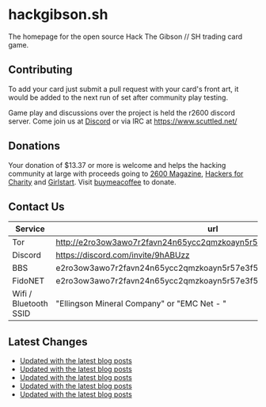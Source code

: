 # hackgibson.sh
The homepage for the open source Hack The Gibson // SH trading card game.


## Contributing

To add your card just submit a pull request with your card's front art, it would be added to the next run of set after community play testing.

Game play and discussions over the project is held the r2600 discord server. Come join us at [Discord](https://discord.com/invite/9hABUzz) or via IRC at https://www.scuttled.net/


## Donations

Your donation of $13.37 or more is welcome and helps the hacking community at large with proceeds going to [2600 Magazine](https://2600.com/), [Hackers for Charity](https://hackersforcharity.org) and [Girlstart](https://girlstart.org).  Visit [buymeacoffee](https://www.buymeacoffee.com/hackgibson.sh) to donate.


## Contact Us

Service | url
-|-
Tor | http://e2ro3ow3awo7r2favn24n65ycc2qmzkoayn5r57e3f56nvjwdcgg32ad.onion
Discord | https://discord.com/invite/9hABUzz
BBS | e2ro3ow3awo7r2favn24n65ycc2qmzkoayn5r57e3f56nvjwdcgg32ad.onion:23
FidoNET | e2ro3ow3awo7r2favn24n65ycc2qmzkoayn5r57e3f56nvjwdcgg32ad.onion:24554
Wifi / Bluetooth SSID | "Ellingson Mineral Company" or "EMC Net - <fidonet address>"

## Latest Changes
<!-- BLOG-POST-LIST:START -->
- [Updated with the latest blog posts](https://github.com/DFW2600/hackgibson.sh/commit/a854144364cd51ee817fd60835e7122867d03b8b)
- [Updated with the latest blog posts](https://github.com/DFW2600/hackgibson.sh/commit/e2d35a1243c45e640b25c0719ecd118d14dc53a9)
- [Updated with the latest blog posts](https://github.com/DFW2600/hackgibson.sh/commit/44038c8c8caca7c00e64e70d33c3127c72f142f5)
- [Updated with the latest blog posts](https://github.com/DFW2600/hackgibson.sh/commit/4580e9af20b65d1bbb2954693220e5c1e52dae11)
- [Updated with the latest blog posts](https://github.com/DFW2600/hackgibson.sh/commit/435809b1cd1d658c304ac5ac39ade1ff7efedc79)
<!-- BLOG-POST-LIST:END -->
